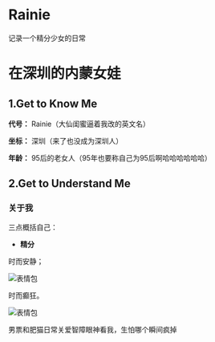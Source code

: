 # Rainie
记录一个精分少女的日常

# 在深圳的内蒙女娃

## 1.Get to Know Me

**代号：** Rainie（大仙闺蜜逼着我改的英文名）

**坐标：** 深圳（来了也没成为深圳人）

**年龄：** 95后的老女人（95年也要称自己为95后啊哈哈哈哈哈哈）

## 2.Get to Understand Me

### 关于我
三点概括自己：
- **精分**

时而安静；

![表情包](file:///Users/yxc/Desktop/%E5%B1%8F%E5%B9%95%E5%BF%AB%E7%85%A7%202017-12-17%20%E4%B8%8B%E5%8D%882.11.39.png)

时而癫狂。

![表情包](file:///Users/yxc/Desktop/%E5%B1%8F%E5%B9%95%E5%BF%AB%E7%85%A7%202017-12-17%20%E4%B8%8B%E5%8D%882.12.09.png)

男票和肥猫日常关爱智障眼神看我，生怕哪个瞬间疯掉

